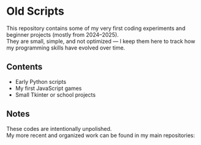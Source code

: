 # Old Scripts

This repository contains some of my very first coding experiments and beginner projects (mostly from 2024–2025).  
They are small, simple, and not optimized — I keep them here to track how my programming skills have evolved over time.

## Contents
- Early Python scripts
- My first JavaScript games
- Small Tkinter or school projects

## Notes
These codes are intentionally unpolished.  
My more recent and organized work can be found in my main repositories:
